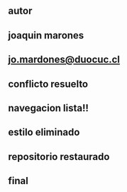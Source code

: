 ## autor

## joaquin marones
## jo.mardones@duocuc.cl

## conflicto resuelto

## navegacion lista!!

## estilo eliminado

## repositorio restaurado

## final